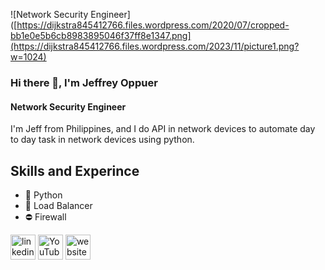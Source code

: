 ![Network Security Engineer]([https://dijkstra845412766.files.wordpress.com/2020/07/cropped-bb1e0e5b6cb8983895046f37ff8e1347.png](https://dijkstra845412766.files.wordpress.com/2023/11/picture1.png?w=1024)

### Hi there 👋, I'm Jeffrey Oppuer
#### Network Security Engineer

I'm Jeff from Philippines, and I do API in network devices to automate day to day task in network devices using python.

## Skills and Experince
* 🐍 Python
* 🔀 Load Balancer
* ⛔ Firewall

[<img src='https://cdn.jsdelivr.net/npm/simple-icons@3.0.1/icons/linkedin.svg' alt='linkedin' height='40'>](https://www.linkedin.com/in/https://www.linkedin.com/in/jeffrey-oppuer-636478165//)  [<img src='https://cdn.jsdelivr.net/npm/simple-icons@3.0.1/icons/youtube.svg' alt='YouTube' height='40'>](https://www.youtube.com/channel/https://www.youtube.com/@jeffreyoppuer7485/videos)  [<img src='https://cdn.jsdelivr.net/npm/simple-icons@3.0.1/icons/icloud.svg' alt='website' height='40'>]([https://wordpress.com/view/dijkstra845412766.wordpress.com](https://dijkstra845412766.files.wordpress.com/2023/11/picture1.png?w=1024)https://dijkstra845412766.files.wordpress.com/2023/11/picture1.png?w=1024)
